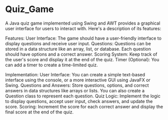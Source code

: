 # Quiz_Game

A Java quiz game implemented using Swing and AWT provides a graphical user interface for users to interact with. Here's a description of its features:


Features:
User Interface: The game should have a user-friendly interface to display questions and receive user input.
Questions: Questions can be stored in a data structure like an array, list, or database. Each question should have options and a correct answer.
Scoring System: Keep track of the user's score and display it at the end of the quiz.
Timer (Optional): You can add a timer to create a time-limited quiz.


Implementation:
User Interface: You can create a simple text-based interface using the console, or a more interactive GUI using JavaFX or Swing.
Questions and Answers: Store questions, options, and correct answers in data structures like arrays or lists. You can also create a Question class to represent each question.
Quiz Logic: Implement the logic to display questions, accept user input, check answers, and update the score.
Scoring: Increment the score for each correct answer and display the final score at the end of the quiz.
